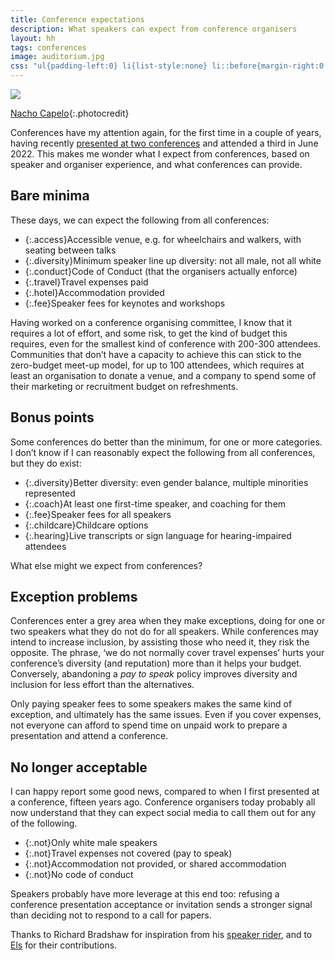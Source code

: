 ```yaml
---
title: Conference expectations
description: What speakers can expect from conference organisers
layout: hh
tags: conferences
image: auditorium.jpg
css: "ul{padding-left:0} li{list-style:none} li::before{margin-right:0.5em} .access::before{content:'♿️'} .diversity::before{content:'👥'} .conduct::before{content:'📜'} .travel::before{content:'✈️'} .hotel::before{content:'🏨'} .fee::before{content:'💶'} .coach::before{content:'🧑‍🎓'} .childcare::before{content:'👶'} .hearing::before{content:'🧏'} .not::before{content:'⛔️'}"
---
```


![](auditorium.jpg)

[Nacho Capelo](https://unsplash.com/photos/hMXuZrfmCWM){:.photocredit}

Conferences have my attention again, for the first time in a couple of years, having recently
[presented at two conferences](/presentations/universal-values)
and attended a third in June 2022.
This makes me wonder what I expect from conferences, based on speaker and organiser experience, and what conferences can provide.

## Bare minima

These days, we can expect the following from all conferences:

* {:.access}Accessible venue, e.g. for wheelchairs and walkers, with seating between talks
* {:.diversity}Minimum speaker line up diversity: not all male, not all white
* {:.conduct}Code of Conduct (that the organisers actually enforce)
* {:.travel}Travel expenses paid
* {:.hotel}Accommodation provided
* {:.fee}Speaker fees for keynotes and workshops

Having worked on a conference organising committee, I know that it requires a lot of effort, and some risk, to get the kind of budget this requires, even for the smallest kind of conference with 200-300 attendees.
Communities that don’t have a capacity to achieve this can stick to the zero-budget meet-up model, for up to 100 attendees, which requires at least an organisation to donate a venue, and a company to spend some of their marketing or recruitment budget on refreshments.

## Bonus points

Some conferences do better than the minimum, for one or more categories.
I don’t know if I can reasonably expect the following from all conferences, but they do exist:

* {:.diversity}Better diversity: even gender balance, multiple minorities represented
* {:.coach}At least one first-time speaker, and coaching for them
* {:.fee}Speaker fees for all speakers
* {:.childcare}Childcare options
* {:.hearing}Live transcripts or sign language for hearing-impaired attendees

What else might we expect from conferences?

## Exception problems

Conferences enter a grey area when they make exceptions, doing for one or two speakers what they do not do for all speakers.
While conferences may intend to increase inclusion, by assisting those who need it, they risk the opposite.
The phrase, ‘we do not normally cover travel expenses’ hurts your conference’s diversity (and reputation) more than it helps your budget.
Conversely, abandoning a _pay to speak_ policy improves diversity and inclusion for less effort than the alternatives.

Only paying speaker fees to some speakers makes the same kind of exception, and ultimately has the same issues.
Even if you cover expenses, not everyone can afford to spend time on unpaid work to prepare a presentation and attend a conference.

## No longer acceptable

I can happy report some good news, compared to when I first presented at a conference, fifteen years ago.
Conference organisers today probably all now understand that they can expect social media to call them out for any of the following.

* {:.not}Only white male speakers
* {:.not}Travel expenses not covered (pay to speak)
* {:.not}Accommodation not provided, or shared accommodation
* {:.not}No code of conduct

Speakers probably have more leverage at this end too:
refusing a conference presentation acceptance or invitation sends a stronger signal than deciding not to respond to a call for papers.

Thanks to Richard Bradshaw for inspiration from his
[speaker rider](https://thefriendlytester.co.uk/speaker-rider/),
and to [Els](https://twitter.com/geekingthething)
for their contributions.

